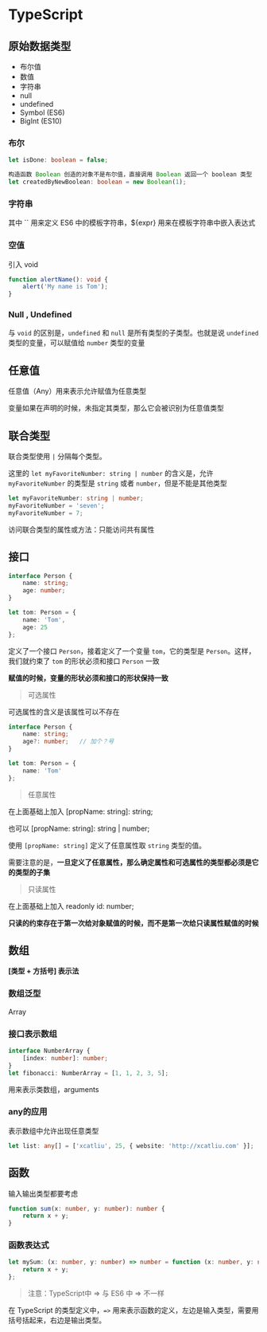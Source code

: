 # TypeScript

## 原始数据类型

- 布尔值
- 数值
- 字符串
- null
- undefined
- Symbol (ES6)
- BigInt (ES10)

### 布尔

```typescript
let isDone: boolean = false;

构造函数 Boolean 创造的对象不是布尔值，直接调用 Boolean 返回一个 boolean 类型
let createdByNewBoolean: boolean = new Boolean(1);
```

### 字符串

其中 `` 用来定义 ES6 中的模板字符串，${expr} 用来在模板字符串中嵌入表达式

### 空值

引入 void 

```typescript
function alertName(): void {
    alert('My name is Tom');
}
```

### Null , Undefined

与 `void` 的区别是，`undefined` 和 `null` 是所有类型的子类型。也就是说 `undefined` 类型的变量，可以赋值给 `number` 类型的变量



## 任意值

任意值（Any）用来表示允许赋值为任意类型

变量如果在声明的时候，未指定其类型，那么它会被识别为任意值类型

## 联合类型

联合类型使用 `|` 分隔每个类型。

这里的 `let myFavoriteNumber: string | number` 的含义是，允许 `myFavoriteNumber` 的类型是 `string` 或者 `number`，但是不能是其他类型

```typescript
let myFavoriteNumber: string | number;
myFavoriteNumber = 'seven';
myFavoriteNumber = 7;
```

访问联合类型的属性或方法：只能访问共有属性



## 接口

```typescript
interface Person {
    name: string;
    age: number;
}

let tom: Person = {
    name: 'Tom',
    age: 25
};
```

定义了一个接口 `Person`，接着定义了一个变量 `tom`，它的类型是 `Person`。这样，我们就约束了 `tom` 的形状必须和接口 `Person` 一致

**赋值的时候，变量的形状必须和接口的形状保持一致**

> 可选属性

可选属性的含义是该属性可以不存在

```typescript
interface Person {
    name: string;
    age?: number;	// 加个？号
}

let tom: Person = {
    name: 'Tom'
};
```

> 任意属性

在上面基础上加入  [propName: string]: string;

也可以 [propName: string]: string | number;

使用 `[propName: string]` 定义了任意属性取 `string` 类型的值。

需要注意的是，**一旦定义了任意属性，那么确定属性和可选属性的类型都必须是它的类型的子集**

> 只读属性

在上面基础上加入 readonly id: number;

**只读的约束存在于第一次给对象赋值的时候，而不是第一次给只读属性赋值的时候**



## 数组

**[类型 + 方括号] 表示法**

### 数组泛型

Array<elemType>

### 接口表示数组

```typescript
interface NumberArray {
    [index: number]: number;
}
let fibonacci: NumberArray = [1, 1, 2, 3, 5];
```

用来表示类数组，arguments

### any的应用

表示数组中允许出现任意类型

```typescript
let list: any[] = ['xcatliu', 25, { website: 'http://xcatliu.com' }];
```



## 函数

输入输出类型都要考虑

```typescript
function sum(x: number, y: number): number {
    return x + y;
}
```

### 函数表达式

```typescript
let mySum: (x: number, y: number) => number = function (x: number, y: number): number {
    return x + y;
};
```

> 注意：TypeScript中 => 与 ES6 中 => 不一样

在 TypeScript 的类型定义中，`=>` 用来表示函数的定义，左边是输入类型，需要用括号括起来，右边是输出类型。







